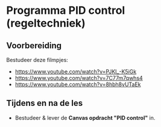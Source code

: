 # Programma PID control (regeltechniek)

## Voorbereiding

Bestudeer deze filmpjes:

- <https://www.youtube.com/watch?v=PJKI_-K5iGk>
- <https://www.youtube.com/watch?v=7C77m7qwhs4>
- <https://www.youtube.com/watch?v=8hbh8vUTaEk>
  
## Tijdens en na de les

- Bestudeer & lever de **Canvas opdracht "PID control"** in.
